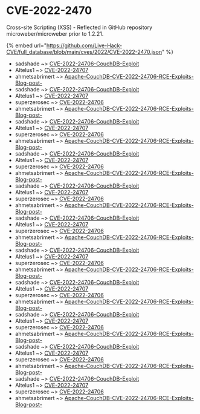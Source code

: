 # CVE-2022-2470

Cross-site Scripting (XSS) - Reflected in GitHub repository microweber/microweber prior to 1.2.21.

{% embed url="https://github.com/Live-Hack-CVE/full_database/blob/main/cves/2022/CVE-2022-2470.json" %}


* sadshade ~> [CVE-2022-24706-CouchDB-Exploit](https://www.alice-snow.ru/2022/database/cve-2022-2470/cve-2022-24706-couchdb-exploit-sadshade)
* Altelus1 ~> [CVE-2022-24707](https://www.alice-snow.ru/2022/database/cve-2022-2470/cve-2022-24707-altelus1)
* ahmetsabrimert ~> [Apache-CouchDB-CVE-2022-24706-RCE-Exploits-Blog-post-](https://www.alice-snow.ru/2022/database/cve-2022-2470/apache-couchdb-cve-2022-24706-rce-exploits-blog-post--ahmetsabrimert)
* sadshade ~> [CVE-2022-24706-CouchDB-Exploit](https://www.alice-snow.ru/2022/database/cve-2022-2470/cve-2022-24706-couchdb-exploit-sadshade)
* Altelus1 ~> [CVE-2022-24707](https://www.alice-snow.ru/2022/database/cve-2022-2470/cve-2022-24707-altelus1)
* superzerosec ~> [CVE-2022-24706](https://www.alice-snow.ru/2022/database/cve-2022-2470/cve-2022-24706-superzerosec)
* ahmetsabrimert ~> [Apache-CouchDB-CVE-2022-24706-RCE-Exploits-Blog-post-](https://www.alice-snow.ru/2022/database/cve-2022-2470/apache-couchdb-cve-2022-24706-rce-exploits-blog-post--ahmetsabrimert)
* sadshade ~> [CVE-2022-24706-CouchDB-Exploit](https://www.alice-snow.ru/2022/database/cve-2022-2470/cve-2022-24706-couchdb-exploit-sadshade)
* Altelus1 ~> [CVE-2022-24707](https://www.alice-snow.ru/2022/database/cve-2022-2470/cve-2022-24707-altelus1)
* superzerosec ~> [CVE-2022-24706](https://www.alice-snow.ru/2022/database/cve-2022-2470/cve-2022-24706-superzerosec)
* ahmetsabrimert ~> [Apache-CouchDB-CVE-2022-24706-RCE-Exploits-Blog-post-](https://www.alice-snow.ru/2022/database/cve-2022-2470/apache-couchdb-cve-2022-24706-rce-exploits-blog-post--ahmetsabrimert)
* sadshade ~> [CVE-2022-24706-CouchDB-Exploit](https://www.alice-snow.ru/2022/database/cve-2022-2470/cve-2022-24706-couchdb-exploit-sadshade)
* Altelus1 ~> [CVE-2022-24707](https://www.alice-snow.ru/2022/database/cve-2022-2470/cve-2022-24707-altelus1)
* superzerosec ~> [CVE-2022-24706](https://www.alice-snow.ru/2022/database/cve-2022-2470/cve-2022-24706-superzerosec)
* ahmetsabrimert ~> [Apache-CouchDB-CVE-2022-24706-RCE-Exploits-Blog-post-](https://www.alice-snow.ru/2022/database/cve-2022-2470/apache-couchdb-cve-2022-24706-rce-exploits-blog-post--ahmetsabrimert)
* sadshade ~> [CVE-2022-24706-CouchDB-Exploit](https://www.alice-snow.ru/2022/database/cve-2022-2470/cve-2022-24706-couchdb-exploit-sadshade)
* Altelus1 ~> [CVE-2022-24707](https://www.alice-snow.ru/2022/database/cve-2022-2470/cve-2022-24707-altelus1)
* superzerosec ~> [CVE-2022-24706](https://www.alice-snow.ru/2022/database/cve-2022-2470/cve-2022-24706-superzerosec)
* ahmetsabrimert ~> [Apache-CouchDB-CVE-2022-24706-RCE-Exploits-Blog-post-](https://www.alice-snow.ru/2022/database/cve-2022-2470/apache-couchdb-cve-2022-24706-rce-exploits-blog-post--ahmetsabrimert)
* sadshade ~> [CVE-2022-24706-CouchDB-Exploit](https://www.alice-snow.ru/2022/database/cve-2022-2470/cve-2022-24706-couchdb-exploit-sadshade)
* Altelus1 ~> [CVE-2022-24707](https://www.alice-snow.ru/2022/database/cve-2022-2470/cve-2022-24707-altelus1)
* superzerosec ~> [CVE-2022-24706](https://www.alice-snow.ru/2022/database/cve-2022-2470/cve-2022-24706-superzerosec)
* ahmetsabrimert ~> [Apache-CouchDB-CVE-2022-24706-RCE-Exploits-Blog-post-](https://www.alice-snow.ru/2022/database/cve-2022-2470/apache-couchdb-cve-2022-24706-rce-exploits-blog-post--ahmetsabrimert)
* sadshade ~> [CVE-2022-24706-CouchDB-Exploit](https://www.alice-snow.ru/2022/database/cve-2022-2470/cve-2022-24706-couchdb-exploit-sadshade)
* Altelus1 ~> [CVE-2022-24707](https://www.alice-snow.ru/2022/database/cve-2022-2470/cve-2022-24707-altelus1)
* superzerosec ~> [CVE-2022-24706](https://www.alice-snow.ru/2022/database/cve-2022-2470/cve-2022-24706-superzerosec)
* ahmetsabrimert ~> [Apache-CouchDB-CVE-2022-24706-RCE-Exploits-Blog-post-](https://www.alice-snow.ru/2022/database/cve-2022-2470/apache-couchdb-cve-2022-24706-rce-exploits-blog-post--ahmetsabrimert)
* sadshade ~> [CVE-2022-24706-CouchDB-Exploit](https://www.alice-snow.ru/2022/database/cve-2022-2470/cve-2022-24706-couchdb-exploit-sadshade)
* Altelus1 ~> [CVE-2022-24707](https://www.alice-snow.ru/2022/database/cve-2022-2470/cve-2022-24707-altelus1)
* superzerosec ~> [CVE-2022-24706](https://www.alice-snow.ru/2022/database/cve-2022-2470/cve-2022-24706-superzerosec)
* ahmetsabrimert ~> [Apache-CouchDB-CVE-2022-24706-RCE-Exploits-Blog-post-](https://www.alice-snow.ru/2022/database/cve-2022-2470/apache-couchdb-cve-2022-24706-rce-exploits-blog-post--ahmetsabrimert)
* sadshade ~> [CVE-2022-24706-CouchDB-Exploit](https://www.alice-snow.ru/2022/database/cve-2022-2470/cve-2022-24706-couchdb-exploit-sadshade)
* Altelus1 ~> [CVE-2022-24707](https://www.alice-snow.ru/2022/database/cve-2022-2470/cve-2022-24707-altelus1)
* superzerosec ~> [CVE-2022-24706](https://www.alice-snow.ru/2022/database/cve-2022-2470/cve-2022-24706-superzerosec)
* ahmetsabrimert ~> [Apache-CouchDB-CVE-2022-24706-RCE-Exploits-Blog-post-](https://www.alice-snow.ru/2022/database/cve-2022-2470/apache-couchdb-cve-2022-24706-rce-exploits-blog-post--ahmetsabrimert)
* sadshade ~> [CVE-2022-24706-CouchDB-Exploit](https://www.alice-snow.ru/2022/database/cve-2022-2470/cve-2022-24706-couchdb-exploit-sadshade)
* Altelus1 ~> [CVE-2022-24707](https://www.alice-snow.ru/2022/database/cve-2022-2470/cve-2022-24707-altelus1)
* superzerosec ~> [CVE-2022-24706](https://www.alice-snow.ru/2022/database/cve-2022-2470/cve-2022-24706-superzerosec)
* ahmetsabrimert ~> [Apache-CouchDB-CVE-2022-24706-RCE-Exploits-Blog-post-](https://www.alice-snow.ru/2022/database/cve-2022-2470/apache-couchdb-cve-2022-24706-rce-exploits-blog-post--ahmetsabrimert)
* sadshade ~> [CVE-2022-24706-CouchDB-Exploit](https://www.alice-snow.ru/2022/database/cve-2022-2470/cve-2022-24706-couchdb-exploit-sadshade)
* Altelus1 ~> [CVE-2022-24707](https://www.alice-snow.ru/2022/database/cve-2022-2470/cve-2022-24707-altelus1)
* superzerosec ~> [CVE-2022-24706](https://www.alice-snow.ru/2022/database/cve-2022-2470/cve-2022-24706-superzerosec)
* ahmetsabrimert ~> [Apache-CouchDB-CVE-2022-24706-RCE-Exploits-Blog-post-](https://www.alice-snow.ru/2022/database/cve-2022-2470/apache-couchdb-cve-2022-24706-rce-exploits-blog-post--ahmetsabrimert)
